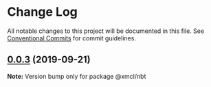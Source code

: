 # Change Log

All notable changes to this project will be documented in this file.
See [Conventional Commits](https://conventionalcommits.org) for commit guidelines.

## [0.0.3](https://github.com/Voxelum/minecraft-launcher-core-node/compare/@xmcl/nbt@0.0.2...@xmcl/nbt@0.0.3) (2019-09-21)

**Note:** Version bump only for package @xmcl/nbt

